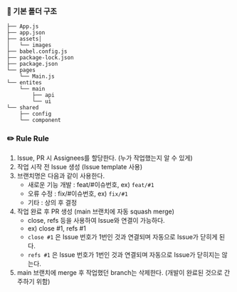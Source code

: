 ### 📁 기본 폴더 구조
```
├── App.js
├── app.json
├── assets│
│   └── images
├── babel.config.js
├── package-lock.json
├── package.json
└── pages
    └── Main.js
└── entites
    └── main
        ├── api
        └── ui
└── shared
    ├── config
    └── component
```


### ✏️ Rule Rule
1. Issue, PR 시 Assignees를 할당한다. (누가 작업했는지 알 수 있게)
2. 작업 시작 전 Issue 생성 (Issue template 사용)
3. 브랜치명은 다음과 같이 사용한다.
    - 새로운 기능 개발 : feat/#이슈번호, ex) `feat/#1`
    - 오류 수정 : fix/#이슈번호, ex) `fix/#1`
    - 기타 : 상의 후 결정
4. 작업 완료 후 PR 생성 (main 브랜치에 자동 squash merge)
    - close, refs 등을 사용하여 Issue와 연결이 가능하다.
    - ex) close #1, refs #1
    - `close #1` 은 Issue 번호가 1번인 것과 연결되며 자동으로 Issue가 닫히게 된다.
    - `refs #1` 은 Issue 번호가 1번인 것과 연결되며 자동으로 Issue가 닫히지는 않는다.
5. main 브랜치에 merge 후 작업했던 branch는 삭제한다. (개발이 완료된 것으로 간주하기 위함)


